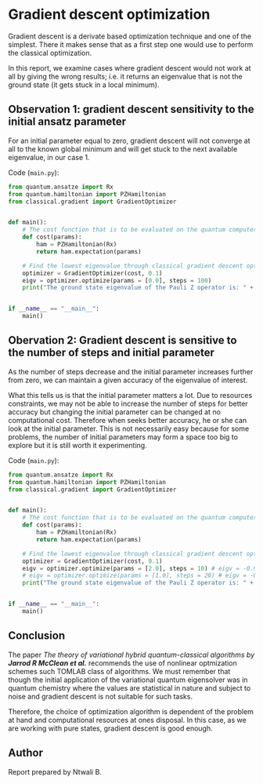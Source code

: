 # Gradient descent optimization

Gradient descent is a derivate based optimization technique and one of the simplest.
There it makes sense that as a first step one would use to perform the classical optimization.

In this report, we examine cases where gradient descent would not work at all by giving the wrong results;
i.e. it returns an eigenvalue that is not the ground state (it gets stuck in a local minimum).


## Observation 1: gradient descent sensitivity to the initial ansatz parameter

For an initial parameter equal to zero, gradient descent will not converge at all to the known
global minimum and will get stuck to the next available eigenvalue, in our case 1.

Code (`main.py`):

```python
from quantum.ansatze import Rx
from quantum.hamiltonian import PZHamiltonian
from classical.gradient import GradientOptimizer


def main():
    # The cost function that is to be evaluated on the quantum computer and which returns to us the expectation value of the Hamiltonian
    def cost(params):
        ham = PZHamiltonian(Rx)
        return ham.expectation(params)

    # Find the lowest eigenvalue through classical gradient descent optimization
    optimizer = GradientOptimizer(cost, 0.1)
    eigv = optimizer.optimize(params = [0.0], steps = 100)
    print("The ground state eigenvalue of the Pauli Z operator is: " + str(eigv))


if __name__ == "__main__":
    main()
```


## Obervation 2: Gradient descent is sensitive to the number of steps and initial parameter

As the number of steps decrease and the initial parameter increases further from zero, we can
maintain a given accuracy of the eigenvalue of interest.

What this tells us is that the initial parameter matters a lot. Due to resources constraints, we may
not be able to increase the number of steps for better accuracy but changing the initial parameter
can be changed at no computational cost. Therefore when seeks better accuracy, he or she can look at the initial parameter.
This is not necessarily easy because for some problems, the number of initial parameters may form a space too big
to explore but it is still worth it experimenting.

Code (`main.py`):

```python
from quantum.ansatze import Rx
from quantum.hamiltonian import PZHamiltonian
from classical.gradient import GradientOptimizer


def main():
    # The cost function that is to be evaluated on the quantum computer and which returns to us the expectation value of the Hamiltonian
    def cost(params):
        ham = PZHamiltonian(Rx)
        return ham.expectation(params)

    # Find the lowest eigenvalue through classical gradient descent optimization
    optimizer = GradientOptimizer(cost, 0.1)
    eigv = optimizer.optimize(params = [2.0], steps = 10) # eigv = -0.9015038162478396
    # eigv = optimizer.optimize(params = [1.0], steps = 20) # eigv = -0.8907435965533671
    print("The ground state eigenvalue of the Pauli Z operator is: " + str(eigv))


if __name__ == "__main__":
    main()
```


## Conclusion

The paper _The theory of variational hybrid quantum-classical algorithms by **Jarrod R McClean et al.**_
recommends the use of nonlinear optmization schemes such TOMLAB class of algorithms.
We must remember that though the initial application of the variational quantum eigensolver was in quantum
chemistry where the values are statistical in nature and subject to noise and gradient descent is not suitable
for such tasks.

Therefore, the choice of optimization algorithm is dependent of the problem at hand and computational
resources at ones disposal. In this case, as we are working with pure states, gradient descent is good enough.


## Author

Report prepared by Ntwali B.

